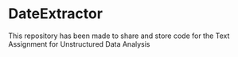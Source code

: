 # DateExtractor
This repository has been made to share and store code for the Text Assignment for Unstructured Data Analysis
